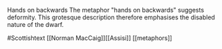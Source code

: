 Hands on backwards
The metaphor "hands on backwards" suggests deformity. This grotesque description therefore emphasises the disabled nature of the dwarf.



 #Scottishtext 
 [[Norman MacCaig]][[Assisi]] [[metaphors]]
 
 